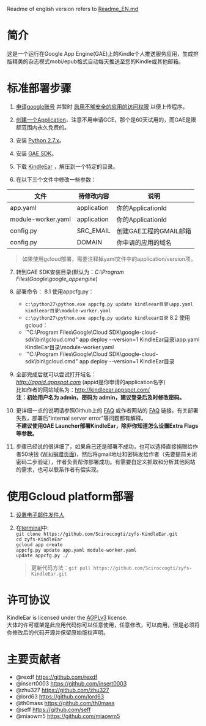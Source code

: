 Readme of english version refers to [Readme_EN.md](https://github.com/cdhigh/KindleEar/blob/master/readme_EN.md)

# 简介
这是一个运行在Google App Engine(GAE)上的Kindle个人推送服务应用，生成排版精美的杂志模式mobi/epub格式自动每天推送至您的Kindle或其他邮箱。

# 标准部署步骤
1. [申请google账号](https://accounts.google.com/SignUp) 并暂时 [启用不够安全的应用的访问权限](https://www.google.com/settings/security/lesssecureapps) 以便上传程序。  

2. [创建一个Application](https://console.developers.google.com/project)，注意不用申请GCE，那个是60天试用的，而GAE是限额范围内永久免费的。  

3. 安装 [Python 2.7.x](https://www.python.org/downloads/)。  

4. 安装 [GAE SDK](https://cloud.google.com/appengine/downloads)。  

5. 下载 [KindleEar](https://github.com/cdhigh/KindleEar/archive/master.zip) ，解压到一个特定的目录。

6. 在以下三个文件中修改一些参数：  

  文件              |  待修改内容  | 说明                   |  
-------------------|-------------|-----------------------|  
app.yaml           | application | 你的ApplicationId      |  
module-worker.yaml | application | 你的ApplicationId      |  
config.py          | SRC_EMAIL   | 创建GAE工程的GMAIL邮箱   |  
config.py          | DOMAIN      | 你申请的应用的域名        |  

> 如果使用gcloud部署，需要注释掉yaml文件中的application/version项。

7. 转到GAE SDK安装目录(默认为：*C:\Program Files\Google\google_appengine*) 

8. 部署命令：
8.1 使用appcfg.py：  
	* `c:\python27\python.exe appcfg.py update kindleear目录\app.yaml kindleear目录\module-worker.yaml`  
	* `c:\python27\python.exe appcfg.py update kindleear目录`
8.2 使用gcloud：
    * `"C:\Program Files\Google\Cloud SDK\google-cloud-sdk\bin\gcloud.cmd" app deploy --version=1 KindleEar目录\app.yaml KindleEar目录\module-worker.yaml
    * `"C:\Program Files\Google\Cloud SDK\google-cloud-sdk\bin\gcloud.cmd" app deploy --version=1 KindleEar目录
    
9. 全部完成后就可以尝试打开域名：  
*http://appid.appspot.com*  (appid是你申请的application名字)  
比如作者的网站域名为：<http://kindleear.appspot.com/>  
**注：初始用户名为 admin，密码为 admin，建议登录后及时修改密码。**

10. 更详细一点的说明请参照Github上的 [FAQ](http://htmlpreview.github.io/?https://github.com/cdhigh/KindleEar/blob/master/static/faq.html) 或作者网站的 [FAQ](http://kindleear.appspot.com/static/faq.html) 链接。有关部署失败，部署后"internal server error"等问题都有解释。  
**不建议使用GAE Launcher部署KindleEar，除非你知道怎么设置Extra Flags等参数。**
11. 步骤已经说的很详细了，如果自己还是部署不成功，也可以选择直接捐赠给作者50块钱 ([Wiki捐赠页面](https://github.com/cdhigh/KindleEar/wiki/Donate))，然后将gmail地址和密码发给作者（先要提前关闭密码二步验证），作者负责帮你部署成功。有需要自定义抓取和分析其他网站的需求，也可以联系作者有偿实现。

# 使用Gcloud platform部署
1.	[设置电子邮件发件人](https://console.cloud.google.com/appengine/settings/emailsenders?project=zyfs-kindleear)
2.	在[terminal](https://console.cloud.google.com/home/dashboard?project=zyfs-kindleear)中:\
	`git clone https://github.com/Sciroccogti/zyfs-KindleEar.git`\
	`cd zyfs-KindleEar`\
	`gcloud app create`\
	`appcfg.py update app.yaml module-worker.yaml`\
	`update appcfg.py ./`
	
	>更新代码方法：`git pull https://github.com/Sciroccogti/zyfs-KindleEar.git`
	
# 许可协议
KindleEar is licensed under the [AGPLv3](http://www.gnu.org/licenses/agpl-3.0.html) license.  
大体的许可框架是此应用代码你可以任意使用，任意修改，可以商用，但是必须将你修改后的代码开源并保留原始版权声明。

# 主要贡献者
* @rexdf <https://github.com/rexdf> 
* @insert0003 <https://github.com/insert0003> 
* @zhu327 <https://github.com/zhu327> 
* @lord63 <https://github.com/lord63> 
* @th0mass <https://github.com/th0mass> 
* @seff <https://github.com/seff> 
* @miaowm5 <https://github.com/miaowm5> 
